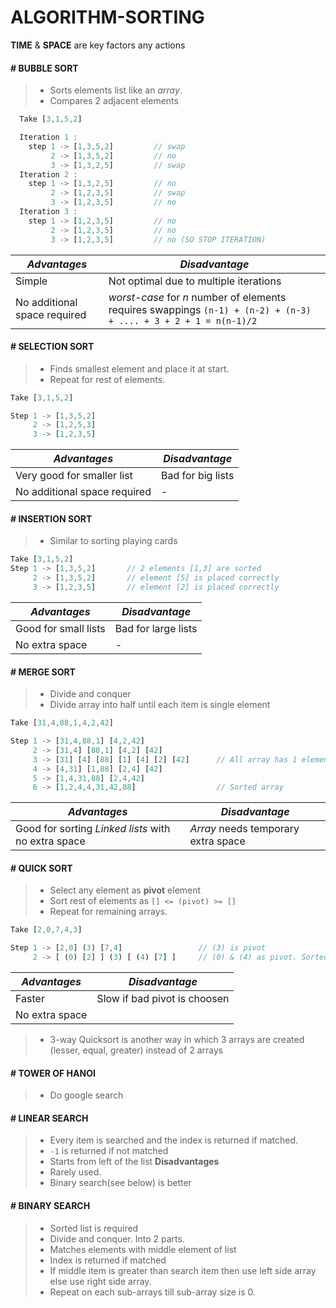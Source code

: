 # ALGORITHM-SORTING

**TIME** & **SPACE** are key factors any actions

#### # BUBBLE SORT

> - Sorts elements list like an _array_.
> - Compares 2 adjacent elements

```js
  Take [3,1,5,2]

  Iteration 1 :
    step 1 -> [1,3,5,2]         // swap
         2 -> [1,3,5,2]         // no
         3 -> [1,3,2,5]         // swap
  Iteration 2 :
    step 1 -> [1,3,2,5]         // no
         2 -> [1,2,3,5]         // swap
         3 -> [1,2,3,5]         // no
  Iteration 3 :
    step 1 -> [1,2,3,5]         // no
         2 -> [1,2,3,5]         // no
         3 -> [1,2,3,5]         // no (SO STOP ITERATION)
```

| _Advantages_                 | _Disadvantage_                                                                                                   |
| ---------------------------- | ---------------------------------------------------------------------------------------------------------------- |
| Simple                       | Not optimal due to multiple iterations                                                                           |
| No additional space required | _worst-case_ for _n_ number of elements requires swappings `(n-1) + (n-2) + (n-3) + .... + 3 + 2 + 1 = n(n-1)/2` |

#### # SELECTION SORT

> - Finds smallest element and place it at start.
> - Repeat for rest of elements.

```js
Take [3,1,5,2]

Step 1 -> [1,3,5,2]
     2 -> [1,2,5,3]
     3 -> [1,2,3,5]
```

| _Advantages_                 | _Disadvantage_    |
| ---------------------------- | ----------------- |
| Very good for smaller list   | Bad for big lists |
| No additional space required | -                 |

#### # INSERTION SORT

> - Similar to sorting playing cards

```js
Take [3,1,5,2]
Step 1 -> [1,3,5,2]       // 2 elements [1,3] are sorted
     2 -> [1,3,5,2]       // element [5] is placed correctly
     3 -> [1,2,3,5]       // element [2] is placed correctly
```

| _Advantages_         | _Disadvantage_      |
| -------------------- | ------------------- |
| Good for small lists | Bad for large lists |
| No extra space       | -                   |

#### # MERGE SORT

> - Divide and conquer
> - Divide array into half until each item is single element

```js
Take [31,4,88,1,4,2,42]

Step 1 -> [31,4,88,1] [4,2,42]
     2 -> [31,4] [88,1] [4,2] [42]
     3 -> [31] [4] [88] [1] [4] [2] [42]      // All array has 1 element
     4 -> [4,31] [1,88] [2,4] [42]
     5 -> [1,4,31,88] [2,4,42]
     6 -> [1,2,4,4,31,42,88]                  // Sorted array
```

| _Advantages_                                        | _Disadvantage_                      |
| --------------------------------------------------- | ----------------------------------- |
| Good for sorting _Linked lists_ with no extra space | _Array_ needs temporary extra space |

#### # QUICK SORT

> - Select any element as **pivot** element
> - Sort rest of elements as `[] <= (pivot) >= []`
> - Repeat for remaining arrays.

```js
Take [2,0,7,4,3]

Step 1 -> [2,0] (3) [7,4]                 // (3) is pivot
     2 -> [ (0) [2] ] (3) [ (4) [7] ]     // (0) & (4) as pivot. Sorted.
```

| _Advantages_   | _Disadvantage_               |
| -------------- | ---------------------------- |
| Faster         | Slow if bad pivot is choosen |
| No extra space |                              |

> - 3-way Quicksort is another way in which 3 arrays are created (lesser, equal, greater) instead of 2 arrays

#### # TOWER OF HANOI

> - Do google search

#### # LINEAR SEARCH

> - Every item is searched and the index is returned if matched.
> - `-1` is returned if not matched
> - Starts from left of the list
>   **Disadvantages**
> - Rarely used.
> - Binary search(see below) is better

#### # BINARY SEARCH

> - Sorted list is required
> - Divide and conquer. Into 2 parts.
> - Matches elements with middle element of list
> - Index is returned if matched
> - If middle item is greater than search item then use left side array else use right side array.
> - Repeat on each sub-arrays till sub-array size is 0.
